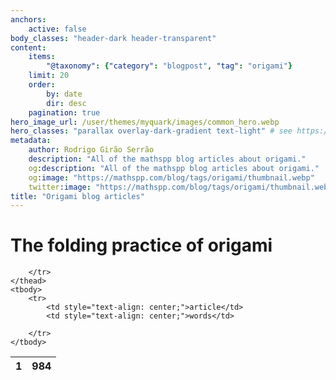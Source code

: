 ```yaml
---
anchors:
    active: false
body_classes: "header-dark header-transparent"
content:
    items:
        "@taxonomy": {"category": "blogpost", "tag": "origami"}
    limit: 20
    order:
        by: date
        dir: desc
    pagination: true
hero_image_url: /user/themes/myquark/images/common_hero.webp
hero_classes: "parallax overlay-dark-gradient text-light" # see https://demo.getgrav.org/blog-skeleton/blog/hero-classes
metadata:
    author: Rodrigo Girão Serrão
    description: "All of the mathspp blog articles about origami."
    og:description: "All of the mathspp blog articles about origami."
    og:image: "https://mathspp.com/blog/tags/origami/thumbnail.webp"
    twitter:image: "https://mathspp.com/blog/tags/origami/thumbnail.webp"
title: "Origami blog articles"
---
```



# The folding practice of origami


<table class="stats-table">
    <thead>
        <tr>
            <th style="text-align: center;">1</th>
            <th style="text-align: center;">984</th>
            
        </tr>
    </thead>
    <tbody>
        <tr>
            <td style="text-align: center;">article</td>
            <td style="text-align: center;">words</td>
            
        </tr>
    </tbody>
</table>